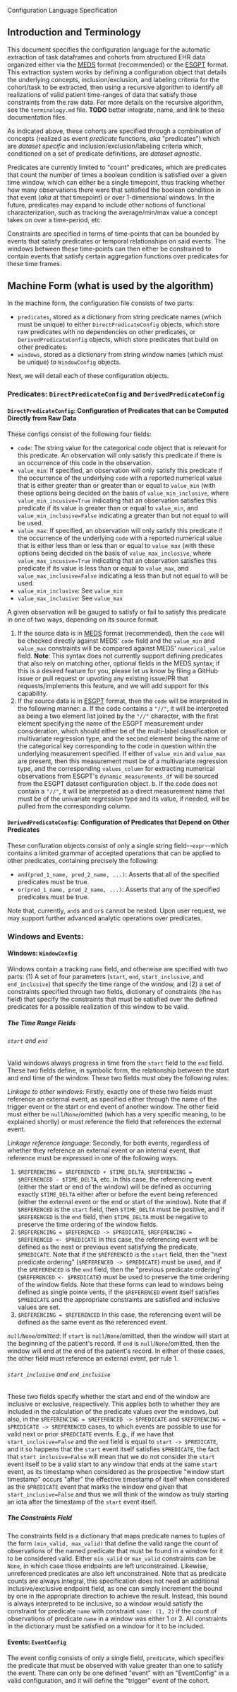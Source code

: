 Configuration Language Specification

## Introduction and Terminology

This document specifies the configuration language for the automatic extraction of task dataframes and cohorts
from structured EHR data organized either via the [MEDS](https://github.com/Medical-Event-Data-Standard/meds)
format (recommended) or the [ESGPT](https://eventstreamml.readthedocs.io/en/latest/) format. This extraction
system works by defining a configuration object that details the underlying concepts, inclusion/exclusion, and
labeling criteria for the cohort/task to be extracted, then using a recursive algorithm to identify all
realizations of valid patient time-ranges of data that satisfy those constraints from the raw data. For more
details on the recursive algorithm, see the `terminology.md` file. **TODO** better integrate, name, and link
to these documentation files.

As indicated above, these cohorts are specified through a combination of concepts (realized as event
_predicate_ functions, _aka_ "predicates") which are _dataset specific_ and inclusion/exclusion/labeling
criteria which, conditioned on a set of predicate definitions, are _dataset agnostic_.

Predicates are currently limited to "count" predicates, which are predicates that count the number of times a
boolean condition is satisfied over a given time window, which can either be a single timepoint, thus tracking
whether how many observations there were that satisfied the boolean condition in that event (_aka_ at that
timepoint) or over 1-dimensional windows. In the future, predicates may expand to include other notions of
functional characterization, such as tracking the average/min/max value a concept takes on over a time-period,
etc.

Constraints are specified in terms of time-points that can be bounded by events that satisfy predicates or
temporal relationships on said events. The windows between these time-points can then either be constrained to
contain events that satisfy certain aggregation functions over predicates for these time frames.

## Machine Form (what is used by the algorithm)

In the machine form, the configuration file consists of two parts:

- `predicates`, stored as a dictionary from string predicate names (which must be unique) to either
  `DirectPredicateConfig` objects, which store raw predicates with no dependencies on other predicates, or
  `DerivedPredicateConfig` objects, which store predicates that build on other predicates.
- `windows`, stored as a dictionary from string window names (which must be unique) to `WindowConfig`
  objects.

Next, we will detail each of these configuration objects.

### Predicates: `DirectPredicateConfig` and `DerivedPredicateConfig`

#### `DirectPredicateConfig`: Configuration of Predicates that can be Computed Directly from Raw Data

These configs consist of the following four fields:

- `code`: The string value for the categorical code object that is relevant for this predicate. An
  observation will only satisfy this predicate if there is an occurrence of this code in the observation.
- `value_min`: If specified, an observation will only satisfy this predicate if the occurrence of the
  underlying `code` with a reported numerical value that is either greater than or greater than or equal to
  `value_min` (with these options being decided on the basis of `value_min_inclusive`, where
  `value_min_incusive=True` indicating that an observation satisfies this predicate if its value is greater
  than or equal to `value_min`, and `value_min_inclusive=False` indicating a greater than but not equal to
  will be used.
- `value_max`: If specified, an observation will only satisfy this predicate if the occurrence of the
  underlying `code` with a reported numerical value that is either less than or less than or equal to
  `value_max` (with these options being decided on the basis of `value_max_inclusive`, where
  `value_max_incusive=True` indicating that an observation satisfies this predicate if its value is less
  than or equal to `value_max`, and `value_max_inclusive=False` indicating a less than but not equal to
  will be used.
- `value_min_inclusive`: See `value_min`
- `value_max_inclusive`: See `value_max`

A given observation will be gauged to satisfy or fail to satisfy this predicate in one of two ways, depending
on its source format.

1. If the source data is in [MEDS](https://github.com/Medical-Event-Data-Standard/meds) format
   (recommended), then the `code` will be checked directly against MEDS' `code` field and the `value_min`
   and `value_max` constraints will be compared against MEDS' `numerical_value` field. **Note**: This syntax
   does not currently support defining predicates that also rely on matching other, optional fields in the
   MEDS syntax; if this is a desired feature for you, please let us know by filing a GitHub issue or pull
   request or upvoting any existing issue/PR that requests/implements this feature, and we will add support
   for this capability.
2. If the source data is in [ESGPT](https://eventstreamml.readthedocs.io/en/latest/) format, then the
   `code` will be interpreted in the following manner:
   a. If the code contains a `"//"`, it will be interpreted as being a two element list joined by the
   `"//"` character, with the first element specifying the name of the ESGPT measurement under
   consideration, which should either be of the multi-label classification or multivariate regression
   type, and the second element being the name of the categorical key corresponding to the code in
   question within the underlying measurement specified. If either of `value_min` and `value_max` are
   present, then this measurement must be of a multivariate regression type, and the corresponding
   `values_column` for extracting numerical observations from ESGPT's `dynamic_measurements_df` will be
   sourced from the ESGPT dataset configuration object.
   b. If the code does not contain a `"//"`, it will be interpreted as a direct measurement name that must
   be of the univariate regression type and its value, if needed, will be pulled from the corresponding
   column.

#### `DerivedPredicateConfig`: Configuration of Predicates that Depend on Other Predicates

These confiuration objects consist of only a single string field--`expr`--which contains a limited grammar of
accepted operations that can be applied to other predicates, containing precisely the following:

- `and(pred_1_name, pred_2_name, ...)`: Asserts that all of the specified predicates must be true.
- `or(pred_1_name, pred_2_name, ...)`: Asserts that any of the specified predicates must be true.

Note that, currently, `and`s and `or`s cannot be nested. Upon user request, we may support further advanced
analytic operations over predicates.

### Windows and Events:

#### Windows: `WindowConfig`

Windows contain a tracking `name` field, and otherwise are specified with two parts: (1) A set of four
parameters (`start`, `end`, `start_inclusive`, and `end_inclusive`) that specify the time range of the window,
and (2) a set of constraints specified through two fields, dictionary of constraints (the `has` field) that
specify the constraints that must be satisfied over the defined predicates for a possible realization of this
window to be valid.

##### The Time Range Fields

###### `start` and `end`

Valid windows always progress in time from the `start` field to the `end` field. These two fields define, in
symbolic form, the relationship between the start and end time of the window. These two fields must obey the
following rules:

_Linkage to other windows_: Firstly, exactly one of these two fields must reference an external event, as
specified either through the name of the trigger event or the start or end event of another window. The other
field must either be `null`/`None`/omitted (which has a very specific meaning, to be explained shortly) or
must reference the field that references the external event.

_Linkage reference language_: Secondly, for both events, regardless of whether they reference an external
event or an internal event, that reference must be expressed in one of the following ways.

1. `$REFERENCING = $REFERENCED + $TIME_DELTA`, `$REFERENCING = $REFERENCED - $TIME_DELTA`, etc.
   In this case, the referencing event (either the start or end of the window) will be defined as occurring
   exactly `$TIME_DELTA` either after or before the event being referenced (either the external event or the
   end or start of the window).
   Note that if `$REFERENCED` is the `start` field, then `$TIME_DELTA` must be positive, and if
   `$REFERENCED` is the `end` field, then `$TIME_DELTA` must be negative to preserve the time ordering of
   the window fields.
2. `$REFERENCING = $REFERENCED -> $PREDICATE`, `$REFERENCING = $REFERENCED <- $PREDICATE`
   In this case, the referencing event will be defined as the next or previous event satisfying the
   predicate, `$PREDICATE`. Note that if the `$REFERENCED` is the `start` field, then the "next predicate
   ordering" (`$REFERENCED -> $PREDICATE`) must be used, and if the `$REFERENCED` is the `end` field, then the
   "previous predicate ordering" (`$REFERENCED <- $PREDICATE`) must be used to preserve the time ordering of
   the window fields. Note that these forms can lead to windows being defined as single pointe vents, if the
   `$REFERENCED` event itself satisfies `$PREDICATE` and the appropriate constraints are satisfied and
   inclusive values are set.
3. `$REFERENCING = $REFERENCED`
   In this case, the referencing event will be defined as the same event as the referenced event.

_`null`/`None`/omitted_: If `start` is `null`/`None`/omitted, then the window will start at the beginning of
the patient's record. If `end` is `null`/`None`/omitted, then the window will end at the end of the patient's
record. In either of these cases, the other field must reference an external event, per rule 1.

###### `start_inclusive` and `end_inclusive`

These two fields specify whether the start and end of the window are inclusive or exclusive, respectively.
This applies both to whether they are included in the calculation of the predicate values over the windows,
but also, in the `$REFERENCING = $REFERENCED -> $PREDICATE` and `$REFERENCING = $PREDICATE -> $REFERENCED`
cases, to which events are possible to use for valid next or prior `$PREDCIATE` events. E.g., if we have that
`start_inclusive=False` and the `end` field is equal to `start -> $PREDICATE`, and it so happens that the
`start` event itself satisfies `$PREDICATE`, the fact that `start_inclusive=False` will mean that we do not
consider the `start` event itself to be a valid start to any window that ends at the same `start` event, as
its timestamp when considered as the prospective "window start timestamp" occurs "after" the effective
timestamp of itself when considered as the `$PREDICATE` event that marks the window end given that
`start_inclusive=False` and thus we will think of the window as truly starting an iota after the timestamp of
the `start` event itself.

##### The Constraints Field

The constraints field is a dictionary that maps predicate names to tuples of the form `(min_valid, max_valid)`
that define the valid range the count of observations of the named predicate that must be found in a window
for it to be considered valid. Either `min_valid` or `max_valid` constraints can be `None`, in which case
those endpoints are left unconstrained. Likewise, unreferenced predicates are also left unconstrained. Note
that as predicate counts are always integral, this specification does not need an additional
inclusive/exclusive endpoint field, as one can simply increment the bound by one in the appropriate direction
to achieve the result. Instead, this bound is always interpreted to be inclusive, so a window would satisfy
the constraint for predicate `name` with constraint `name: (1, 2)` if the count of observations of predicate
`name` in a window was either 1 or 2. All constraints in the dictionary must be satisfied on a window for it
to be included.

#### Events: `EventConfig`

The event config consists of only a single field, `predicate`, which specifies the predicate that must be
observed with value greater than one to satisfy the event. There can only be one defined "event" with an
"EventConfig" in a valid configuration, and it will define the "trigger" event of the cohort.
